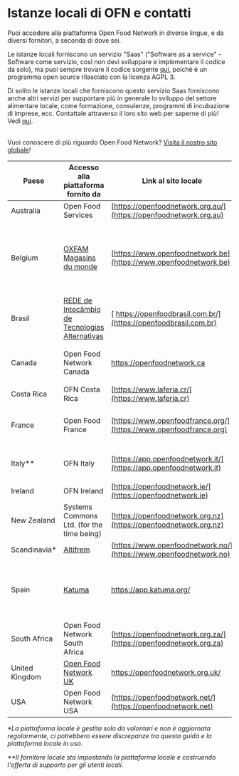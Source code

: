 # Istanze locali di OFN e contatti

Puoi accedere alla piattaforma Open Food Network in diverse lingue, e da diversi fornitori, a seconda di dove sei. &#x20;

Le istanze locali forniscono un servizio "Saas" ("Software as a service" - Software come servizio, così non devi sviluppare e implementare il codice da solo), ma puoi sempre trovare il codice sorgente [qui](https://github.com/openfoodfoundation/openfoodnetwork#boards?repos=6257856), poichè è un programma open source rilasciato con la licenza AGPL 3.

Di solito le istanze locali che forniscono questo servizio Saas forniscono anche altri servizi per supportare più in generale lo sviluppo del settore alimentare locale, come formazione, consulenze, programmi di incubazione di imprese, ecc. Contattale attraverso il loro sito web per saperne di più! Vedi  [qui](https://www.openfoodnetwork.org/find-your-local-open-food-network/).

\
Vuoi conoscere di più riguardo Open Food Network? [Visita il nostro sito globale](https://www.openfoodnetwork.org)!

| Paese          | Accesso alla piattaforma fornito da                                                                                      | Link al sito locale                                                | Lingue previste nel sito locale                        |
| -------------- | ------------------------------------------------------------------------------------------------------------------------ | ------------------------------------------------------------------ | ------------------------------------------------------ |
| Australia      | Open Food Services                                                                                                       | [https://openfoodnetwork.org.au/](https://openfoodnetwork.org.au)  | English                                                |
| Belgium        | [OXFAM Magasins du monde](https://www.oxfammagasinsdumonde.be/acheter-equitable/open-food-network-belgium/#.XYoOOvfgo5k) | [https://www.openfoodnetwork.be](https://www.openfoodnetwork.be)   | <p>French</p><p>German</p><p>English</p><p>Deutsch</p> |
| Brasil         | [REDE de Intecâmbio de Tecnologias Alternativas](http://redemg.org.br)                                                   | [ https://openfoodbrasil.com.br/](https://openfoodbrasil.com.br)   | Portuguese                                             |
| Canada         | Open Food Network Canada                                                                                                 | [https://openfoodnetwork.ca ](https://openfoodnetwork.ca)          | <p>English</p><p>French</p>                            |
| Costa Rica     | OFN Costa Rica                                                                                                           | [https://www.laferia.cr/](https://www.laferia.cr)                  | Spanish English                                        |
| France         | Open Food France                                                                                                         | [https://www.openfoodfrance.org/](https://www.openfoodfrance.org)  | <p>French</p><p>Italian</p>                            |
| Italy\*\*      | OFN Italy                                                                                                                | [https://app.openfoodnetwork.it/](https://app.openfoodnetwork.it)  | <p>Italian<br>English</p>                              |
| Ireland        | OFN Ireland                                                                                                              | [https://openfoodnetwork.ie/](https://openfoodnetwork.ie)          | English                                                |
| New Zealand    | Systems Commons Ltd. (for the time being)                                                                                | [https://openfoodnetwork.org.nz](https://openfoodnetwork.org.nz)   | English                                                |
| Scandinavia\*  | [Altifrem](https://altifrem.wordpress.com)                                                                               | [https://www.openfoodnetwork.no/](https://www.openfoodnetwork.no)  | Norwegian Swedish                                      |
| Spain          | [Katuma](http://katuma.org)                                                                                              | [https://app.katuma.org/ ](https://app.katuma.org)                 | <p>Castellano</p><p>Catalan Portuguese Italian</p>     |
| South Africa   | Open Food Network South Africa                                                                                           | [https://openfoodnetwork.org.za/](https://openfoodnetwork.org.za)  | English                                                |
| United Kingdom | [Open Food Network UK](https://about.openfoodnetwork.org.uk)                                                             | [https://openfoodnetwork.org.uk/ ](https://openfoodnetwork.org.uk) | English                                                |
| USA            | Open Food Network USA                                                                                                    | [https://openfoodnetwork.net/](https://openfoodnetwork.net)        | English                                                |

_\*La piattaforma locale è gestita solo da volontari e non è aggiornata regolarmente, ci potrebbero essere discrepanze tra questa guida e la piattaforma locale in uso._&#x20;

_\*\*Il fornitore locale sta impostando la piattaforma locale e costruendo l'offerta di supporto per gli utenti locali._&#x20;
